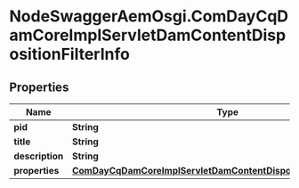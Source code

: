 # NodeSwaggerAemOsgi.ComDayCqDamCoreImplServletDamContentDispositionFilterInfo

## Properties

Name | Type | Description | Notes
------------ | ------------- | ------------- | -------------
**pid** | **String** |  | [optional] 
**title** | **String** |  | [optional] 
**description** | **String** |  | [optional] 
**properties** | [**ComDayCqDamCoreImplServletDamContentDispositionFilterProperties**](ComDayCqDamCoreImplServletDamContentDispositionFilterProperties.md) |  | [optional] 


